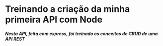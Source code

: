 <h1>Treinando a criação da minha primeira API com Node</h1>

<h5>Nesta API, feita com express, foi treinado os conceitos de CRUD de uma API REST</h5>
